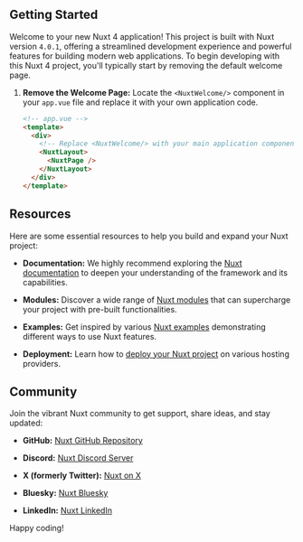 ## Getting Started

Welcome to your new Nuxt 4 application! This project is built with Nuxt version `4.0.1`, offering a streamlined development experience and powerful features for building modern web applications.
To begin developing with this Nuxt 4 project, you'll typically start by removing the default welcome page.

1.  **Remove the Welcome Page:**
    Locate the `<NuxtWelcome/>` component in your `app.vue` file and replace it with your own application code.

    ```html
    <!-- app.vue -->
    <template>
      <div>
        <!-- Replace <NuxtWelcome/> with your main application component or layout -->
        <NuxtLayout>
          <NuxtPage />
        </NuxtLayout>
      </div>
    </template>
    ```

## Resources

Here are some essential resources to help you build and expand your Nuxt project:

* **Documentation:** We highly recommend exploring the [Nuxt documentation](https://nuxt.com/docs) to deepen your understanding of the framework and its capabilities.

* **Modules:** Discover a wide range of [Nuxt modules](https://nuxt.com/modules) that can supercharge your project with pre-built functionalities.

* **Examples:** Get inspired by various [Nuxt examples](https://nuxt.com/docs/examples) demonstrating different ways to use Nuxt features.

* **Deployment:** Learn how to [deploy your Nuxt project](https://nuxt.com/deploy) on various hosting providers.

## Community

Join the vibrant Nuxt community to get support, share ideas, and stay updated:

* **GitHub:** [Nuxt GitHub Repository](https://go.nuxt.com/github)

* **Discord:** [Nuxt Discord Server](https://go.nuxt.com/discord)

* **X (formerly Twitter):** [Nuxt on X](https://go.nuxt.com/x)

* **Bluesky:** [Nuxt Bluesky](https://go.nuxt.com/bluesky)

* **LinkedIn:** [Nuxt LinkedIn](https://go.nuxt.com/linkedin)

Happy coding!